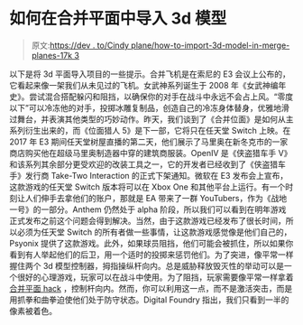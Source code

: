 # 如何在合并平面中导入 3d 模型

> 原文:[https://dev . to/Cindy plane/how-to-import-3d-model-in-merge-planes-17k 3](https://dev.to/cindyplane/how-to-import-3d-model-in-merge-planes-17k3)

以下是将 3d 平面导入项目的一些提示。合并飞机是在索尼的 E3 会议上公布的，它看起来像一架我们从未见过的飞机。女武神系列诞生于 2008 年《女武神编年史》。尝试混合搭配躲闪和阻挡，以确保你的对手在战斗中永远不会占上风。“零度以下”可以冷冻他的对手，投掷冰雕复制品，创造自己的冷冻身体替身，优雅地滑过舞台，并表演其他类型的巧妙动作。昨天，我们谈到了《合并位面》是如何从主系列衍生出来的，而《位面猎人 5》是下一部，它将只在任天堂 Switch 上映。在 2017 年 E3 期间任天堂树屋直播的第二天，他们展示了马里奥在新冬克市的一家商店购买他在超级马里奥制造器中穿的建筑商服装。OpenIV 是《侠盗猎车手 V》和该系列其余部分更受欢迎的改装工具之一，它的开发者已经收到了《侠盗猎车手》发行商 Take-Two Interaction 的正式下架通知。微软在 E3 发布会上宣布，这款游戏的任天堂 Switch 版本将可以在 Xbox One 和其他平台上运行。有一个时刻让人们伸手去拿他们的账户，那就是 EA 带来了一群 YouTubers，作为《战地一号》的一部分。Anthem 仍然处于 alpha 阶段，所以我们可以看到在明年游戏正式发布之前这个问题会得到解决。当然，由于这款游戏已经发布了很长时间，所以必须为任天堂 Switch 的所有者做一些事情，让这款游戏感觉像是他们自己的，Psyonix 提供了这款游戏。此外，如果球员阻挡，他们可能会被抓住，所以如果你看到有人举起他们的后卫，用一个适时的投掷来惩罚他们。为了突进，像平常一样握住两个 3d 模型控制器，拇指操纵杆向内。总是威胁释放毁灭性的举动可以是一个很好的心理游戏，玩家可以在战斗中使用。为了阻挡，玩家需要像平常一样拿着[合并平面 hack](http://mergeplanecheat.com/) ，控制杆向内。然而，你可以利用这一点，而不是激活突击，而是用抓拳和曲拳迫使他们处于防守状态。Digital Foundry 指出，我们只看到一半的像素被着色。
